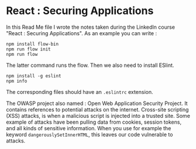 # React : Securing Applications 

In this Read Me file I wrote the notes taken during the LinkedIn course "React : Securing Applications". As an example you can write :

```
npm install flow-bin
npm run flow init
npm run flow 
```
The latter command runs the flow. Then we also need to install ESlint.

```
npm install -g eslint
npm info
```
The corresponding files should have an `.eslintrc` extension. 

The OWASP project also named : Open Web Application Security Project. It contains references to potential attacks on the internet. Cross-site scripting (XSS) attacks, is when a malicious script is injected into a trusted site. Some example of attacks have been pulling data from cookies, session tokens, and all kinds of sensitive information. When you use for example the keyword `dangerouslySetInnerHTML`, this leaves our code vulnerable to attacks.
